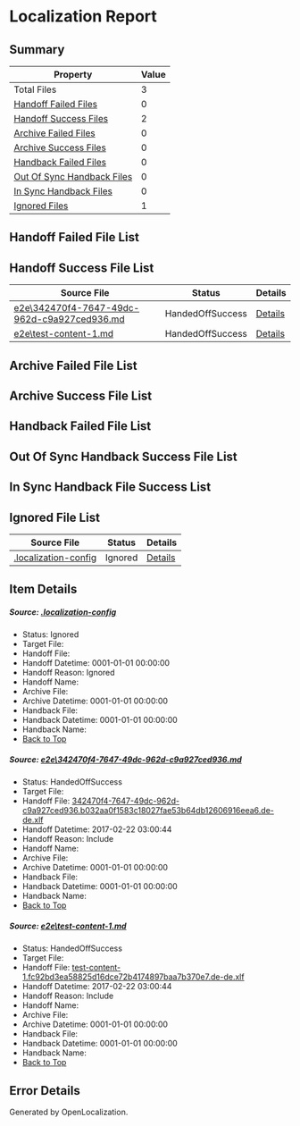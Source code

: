 # <a name='report-top'></a> Localization Report

## Summary
 Property | Value 
 -------- | ----- 
 Total Files | 3
[ Handoff Failed Files ](#handoff-failed-list)| 0
[ Handoff Success Files ](#handoff-success-list)| 2
[ Archive Failed Files ](#archive-failed-list)| 0
[ Archive Success Files ](#archive-success-list)| 0
[ Handback Failed Files ](#handback-failed-list)| 0
[ Out Of Sync Handback Files ](#outofsync-handback-success-list)| 0
[ In Sync Handback Files ](#insync-handback-success-list)| 0
[ Ignored Files ](#ignored-list)| 1

## <a name='handoff-failed-list'></a> Handoff Failed File List

## <a name='handoff-success-list'></a> Handoff Success File List
 Source File | Status | Details 
 ----------- | ------ | ------- 
 [e2e\342470f4-7647-49dc-962d-c9a927ced936.md](https://github.com/OpenLocalizationTestOrg/ol-test4/blob/368e3eb85879f21cbe3027f38f9175356dce6437/e2e/342470f4-7647-49dc-962d-c9a927ced936.md) | HandedOffSuccess | [Details](#ac5610e14e35343352c9459b3e335b10c5a316371)
 [e2e\test-content-1.md](https://github.com/OpenLocalizationTestOrg/ol-test4/blob/5fb79f71a75bb7c3733388890d073c90cd0c1445/e2e/test-content-1.md) | HandedOffSuccess | [Details](#2b811829691fe6eac542be13b5cbc1a7536e02e92)

## <a name='archive-failed-list'></a> Archive Failed File List

## <a name='archive-success-list'></a> Archive Success File List

## <a name='handback-failed-list'></a> Handback Failed File List

## <a name='outofsync-handback-success-list'></a> Out Of Sync Handback Success File List

## <a name='insync-handback-success-list'></a> In Sync Handback File Success List

## <a name='ignored-list'></a> Ignored File List
 Source File | Status | Details 
 ----------- | ------ | ------- 
 [.localization-config](https://github.com/OpenLocalizationTestOrg/ol-test4/blob/368e3eb85879f21cbe3027f38f9175356dce6437/.localization-config) | Ignored | [Details](#cb0632cf59c1387fc1742bfb9fa3c47f87e2e5c90)

## Item Details
##### <a name='cb0632cf59c1387fc1742bfb9fa3c47f87e2e5c90'></a> Source: [.localization-config](https://github.com/OpenLocalizationTestOrg/ol-test4/blob/368e3eb85879f21cbe3027f38f9175356dce6437/.localization-config)
* Status: Ignored
* Target File: 
* Handoff File: 
* Handoff Datetime: 0001-01-01 00:00:00
* Handoff Reason: Ignored
* Handoff Name: 
* Archive File: 
* Archive Datetime: 0001-01-01 00:00:00
* Handback File: 
* Handback Datetime: 0001-01-01 00:00:00
* Handback Name: 
* [Back to Top](#report-top)

##### <a name='ac5610e14e35343352c9459b3e335b10c5a316371'></a> Source: [e2e\342470f4-7647-49dc-962d-c9a927ced936.md](https://github.com/OpenLocalizationTestOrg/ol-test4/blob/368e3eb85879f21cbe3027f38f9175356dce6437/e2e/342470f4-7647-49dc-962d-c9a927ced936.md)
* Status: HandedOffSuccess
* Target File: 
* Handoff File: [342470f4-7647-49dc-962d-c9a927ced936.b032aa0f1583c18027fae53b64db12606916eea6.de-de.xlf](https://github.com/OpenLocalizationTestOrg/ol-test4-handoff/blob/3a5f8e44c8e03cdd6ce24cc8ee3e3ae094a05bcf/ol-handoff/OpenLocalizationTestOrg/ol-test4-dede/xinjiang/ht/342470f4-7647-49dc-962d-c9a927ced936.b032aa0f1583c18027fae53b64db12606916eea6.de-de.xlf)
* Handoff Datetime: 2017-02-22 03:00:44
* Handoff Reason: Include
* Handoff Name: 
* Archive File: 
* Archive Datetime: 0001-01-01 00:00:00
* Handback File: 
* Handback Datetime: 0001-01-01 00:00:00
* Handback Name: 
* [Back to Top](#report-top)

##### <a name='2b811829691fe6eac542be13b5cbc1a7536e02e92'></a> Source: [e2e\test-content-1.md](https://github.com/OpenLocalizationTestOrg/ol-test4/blob/5fb79f71a75bb7c3733388890d073c90cd0c1445/e2e/test-content-1.md)
* Status: HandedOffSuccess
* Target File: 
* Handoff File: [test-content-1.fc92bd3ea58825d16dce72b4174897baa7b370e7.de-de.xlf](https://github.com/OpenLocalizationTestOrg/ol-test4-handoff/blob/3a5f8e44c8e03cdd6ce24cc8ee3e3ae094a05bcf/ol-handoff/OpenLocalizationTestOrg/ol-test4-dede/xinjiang/ht/test-content-1.fc92bd3ea58825d16dce72b4174897baa7b370e7.de-de.xlf)
* Handoff Datetime: 2017-02-22 03:00:44
* Handoff Reason: Include
* Handoff Name: 
* Archive File: 
* Archive Datetime: 0001-01-01 00:00:00
* Handback File: 
* Handback Datetime: 0001-01-01 00:00:00
* Handback Name: 
* [Back to Top](#report-top)


## Error Details

Generated by OpenLocalization.

